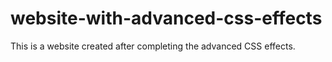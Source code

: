 # website-with-advanced-css-effects
This is a website created after completing the advanced CSS effects. 


